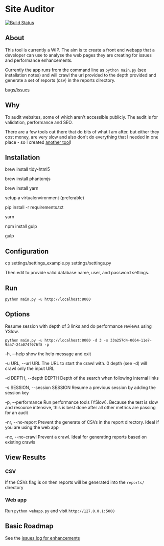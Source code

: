 # Site Auditor

[![Build Status](https://travis-ci.org/Designer023/website-auditor.svg?branch=master)](https://travis-ci.org/Designer023/website-auditor)

## About

This tool is currently a WIP. The aim is to create a front end webapp that a developer can use to analyse the web pages they are creating for issues and performance enhancements. 

Currently the app runs from the command line as `python main.py` (see installation notes) and will crawl the url provided to the depth provided and generate a set of reports (csv) in the reports directory.

[bugs/issues](https://github.com/Designer023/website-auditor/issues)

## Why

To audit websites, some of which aren't accessible publicly. The audit is for validation, performance and SEO.

There are a few tools out there that do bits of what I am after, but either they cost money, are very slow and also don't do everything that I needed in one place - so I created [another tool](https://xkcd.com/927/)!

## Installation

brew install tidy-html5

brew install phantomjs

brew install yarn

setup a virtualenvironment (preferable)

pip install -r requirements.txt

yarn

npm install gulp

gulp

## Configuration

cp settings/settings_example.py settings/settings.py

Then edit to provide valid database name, user, and password settings.

## Run

`python main.py -u http://localhost:8000`

## Options

Resume session with depth of 3 links and do performance reviews using YSlow.

`python main.py -u http://localhost:8000 -d 3 -s 33a257d4-0664-11e7-9aa7-24a074f076f8 -p`

-h, --help show the help message and exit

-u URL, --url URL The URL to start the crawl with. 0 depth (see -d) will crawl only the input URL

-d DEPTH, --depth DEPTH Depth of the search when following internal links

-s SESSION, --session SESSION Resume a previous session by adding the session key

-p, --performance Run performance tools (YSlow). Because the test is slow and resource intensive, this is best done after all other metrics are passing for an audit

-nr, --no-report Prevent the generate of CSVs in the report directory. Ideal if you are using the web app

-nc, --no-crawl Prevent a crawl. Ideal for generating reports based on existing crawls

## View Results

### CSV

If the CSVs flag is on then reports will be generated into the `reports/` directory

### Web app

Run `python webapp.py` and visit `http://127.0.0.1:5000`


## Basic Roadmap

See the [issues log for enhancements](https://github.com/Designer023/website-auditor/issues?q=is%3Aopen+is%3Aissue+label%3Aenhancement)